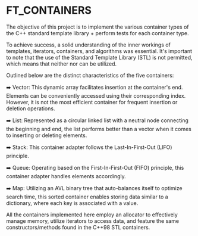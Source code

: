# FT_CONTAINERS

The objective of this project is to implement the various container types of the C++ standard template library + perform tests for each container type.


To achieve success, a solid understanding of the inner workings of templates, iterators, containers, and algorithms was essential. It's important to note that the use of the Standard Template Library (STL) is not permitted, which means that neither <iterator> nor <utility> can be utilized.

Outlined below are the distinct characteristics of the five containers:

➡️ Vector: This dynamic array facilitates insertion at the container's end. Elements can be conveniently accessed using their corresponding index. However, it is not the most efficient container for frequent insertion or deletion operations.

➡️ List: Represented as a circular linked list with a neutral node connecting the beginning and end, the list performs better than a vector when it comes to inserting or deleting elements.

➡️ Stack: This container adapter follows the Last-In-First-Out (LIFO) principle.

➡️ Queue: Operating based on the First-In-First-Out (FIFO) principle, this container adapter handles elements accordingly.

➡️ Map: Utilizing an AVL binary tree that auto-balances itself to optimize search time, this sorted container enables storing data similar to a dictionary, where each key is associated with a value.

All the containers implemented here employ an allocator to effectively manage memory, utilize iterators to access data, and feature the same constructors/methods found in the C++98 STL containers.
